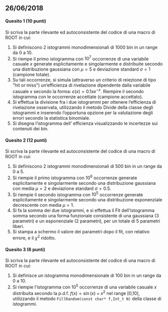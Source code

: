 ## 26/06/2018

#### Quesito 1 (10 punti)

Si scriva la parte rilevante ed autoconsistente del codice di una macro di ROOT in cui:

1. Si definiscono 2 istogrammi monodimensionali di 1000 bin in un range da 0 a 10.
2. Si riempe il primo istogramma con $10^7$ occorrenze di una variabile casuale $x$ generate esplicitamente e singolarmente e distribuite secondo una distribuzione gaussiana con $\mu=5$ e deviazione standard $\sigma=1$ (campione totale).
3. Su tali occorrenze, si simula (attraverso un criterio di reiezione di tipo "hit or miss") un’efficienza di rivelazione dipendente dalla variabile casuale $x$ secondo la forma: $\varepsilon(x)=0.1xe^{-x}$. Riempire il secondo istogramma con le occorrenze accettate (campione accettato).
4. Si effettua la divisione fra i due istogrammi per ottenere l’efficienza di rivelazione osservata, utilizzando il metodo Divide della classe degli istogrammi e inserendo l’opportuna opzione per la valutazione degli errori secondo la statistica binomiale.
5. Si disegna l’istogramma dell’ efficienza visualizzando le incertezze sui contenuti dei bin.

#### Quesito 2 (12 punti)

Si scriva la parte rilevante ed autoconsistente del codice di una macro di ROOT in cui:

1. Si definiscono 2 istogrammi monodimensionali di 500 bin in un range da 0 a 5.
2. Si riempie il primo istogramma con $10^6$ occorrenze generate esplicitamente e singolarmente secondo una distribuzione gaussiana con media $\mu=2$ e deviazione standard $\sigma=0.5$.
3. Si riempie il secondo istogramma con $10^5$ occorrenze generate esplicitamente e singolarmente secondo una distribuzione esponenziale decrescente con media $\mu=1$.
4. Si fa la somma dei due istogrammi, e si effettua il Fit dell’istogramma somma secondo una forma funzionale consistente di una gaussiana (3 parametri) e un esponenziale (2 parametri), per un totale di 5 parametri liberi.
5. Si stampa a schermo il valore dei parametri dopo il fit, con relativo errore, e il $\chi^2$ ridotto.

#### Quesito 3 (6 punti)

Si scriva la parte rilevante ed autoconsistente del codice di una macro di ROOT in cui:

1. Si definisce un istogramma monodimensionale di 100 bin in un range da 0 a 10.
2. Si riempie l'istogramma con $10^5$ occorrenze di una variabile casuale $x$ distribuita secondo la p.d.f. $f(x)=\sin(x)+x^2$ nel range [0,10], utilizzando il metodo `FillRandom(const char* f,Int_t N)` della classe di istogrammi.
